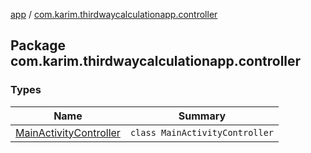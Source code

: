 [app](../index.md) / [com.karim.thirdwaycalculationapp.controller](./index.md)

## Package com.karim.thirdwaycalculationapp.controller

### Types

| Name | Summary |
|---|---|
| [MainActivityController](-main-activity-controller/index.md) | `class MainActivityController` |
